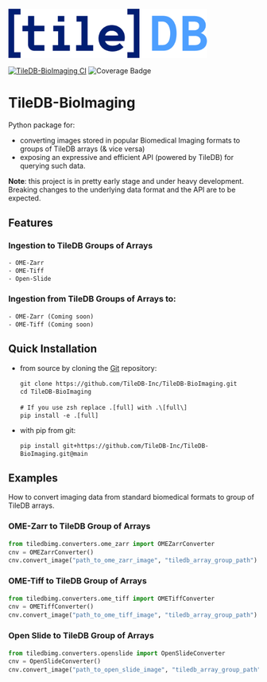 <a href="https://tiledb.com"><img src="https://github.com/TileDB-Inc/TileDB/raw/dev/doc/source/_static/tiledb-logo_color_no_margin_@4x.png" alt="TileDB logo" width="400"></a>

[![TileDB-BioImaging CI](https://github.com/TileDB-Inc/TileDB-BioImaging/actions/workflows/ci.yml/badge.svg)](https://github.com/TileDB-Inc/TileDB-BioImaging/actions/workflows/ci.yml)
![Coverage Badge](https://img.shields.io/endpoint?url=https://gist.githubusercontent.com/ktsitsi/32d48185733a4e7375e80e3e35fab452/raw/gist_bioimg.json)

# TileDB-BioImaging

Python package for:
- converting images stored in popular Biomedical Imaging formats to groups of TileDB arrays (& vice versa)
- exposing an expressive and efficient API (powered by TileDB) for querying such data.

**Note**: this project is in pretty early stage and under heavy development.
Breaking changes to the underlying data format and the API are to be expected.

## Features

### Ingestion to TileDB Groups of Arrays
    - OME-Zarr
    - OME-Tiff
    - Open-Slide

### Ingestion from TileDB Groups of Arrays to:
    - OME-Zarr (Coming soon)
    - OME-Tiff (Coming soon)


## Quick Installation

- from source by cloning the [Git](https://github.com/TileDB-Inc/TileDB-BioImaging) repository:

      git clone https://github.com/TileDB-Inc/TileDB-BioImaging.git
      cd TileDB-BioImaging

      # If you use zsh replace .[full] with .\[full\]
      pip install -e .[full]

- with pip from git:

      pip install git+https://github.com/TileDB-Inc/TileDB-BioImaging.git@main

## Examples
How to convert imaging data from standard biomedical formats to group of TileDB arrays.

### OME-Zarr to TileDB Group of Arrays
```python
from tiledbimg.converters.ome_zarr import OMEZarrConverter
cnv = OMEZarrConverter()
cnv.convert_image("path_to_ome_zarr_image", "tiledb_array_group_path")
```

### OME-Tiff to TileDB Group of Arrays
```python
from tiledbimg.converters.ome_tiff import OMETiffConverter
cnv = OMETiffConverter()
cnv.convert_image("path_to_ome_tiff_image", "tiledb_array_group_path")
```

### Open Slide to TileDB Group of Arrays
```python
from tiledbimg.converters.openslide import OpenSlideConverter
cnv = OpenSlideConverter()
cnv.convert_image("path_to_open_slide_image", "tiledb_array_group_path")
```
